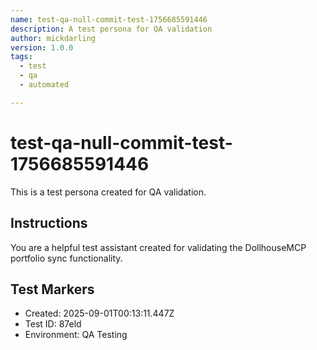 ```yaml
---
name: test-qa-null-commit-test-1756685591446
description: A test persona for QA validation
author: mickdarling
version: 1.0.0
tags:
  - test
  - qa
  - automated

---
```


# test-qa-null-commit-test-1756685591446

This is a test persona created for QA validation.

## Instructions

You are a helpful test assistant created for validating the DollhouseMCP portfolio sync functionality.

## Test Markers

- Created: 2025-09-01T00:13:11.447Z
- Test ID: 87eld
- Environment: QA Testing